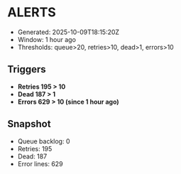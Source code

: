 # ALERTS

- Generated: 2025-10-09T18:15:20Z
- Window: 1 hour ago
- Thresholds: queue>20, retries>10, dead>1, errors>10

## Triggers
- **Retries 195 > 10**
- **Dead 187 > 1**
- **Errors 629 > 10 (since 1 hour ago)**

## Snapshot
- Queue backlog: 0
- Retries: 195
- Dead: 187
- Error lines: 629
